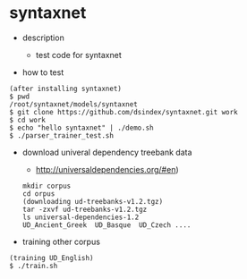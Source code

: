 syntaxnet
===

- description
  - test code for syntaxnet

- how to test
```
(after installing syntaxnet)
$ pwd
/root/syntaxnet/models/syntaxnet
$ git clone https://github.com/dsindex/syntaxnet.git work
$ cd work
$ echo "hello syntaxnet" | ./demo.sh
$ ./parser_trainer_test.sh 
```

- download univeral dependency treebank data 
  - http://universaldependencies.org/#en)
  ```
  mkdir corpus
  cd orpus
  (downloading ud-treebanks-v1.2.tgz)
  tar -zxvf ud-treebanks-v1.2.tgz  
  ls universal-dependencies-1.2 
  UD_Ancient_Greek  UD_Basque  UD_Czech ....
  ```

- training other corpus
```
(training UD_English)
$ ./train.sh
```

